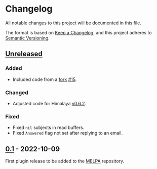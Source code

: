 # Changelog

All notable changes to this project will be documented in this file.

The format is based on [Keep a Changelog](https://keepachangelog.com/en/1.0.0/),
and this project adheres to [Semantic Versioning](https://semver.org/spec/v2.0.0.html).

## [Unreleased]

### Added

* Included code from a [fork](https://git.sr.ht/~soywod/himalaya-emacs) [#15].

### Changed

* Adjusted code for Himalaya
  [v0.6.2](https://github.com/soywod/himalaya/pull/433).

### Fixed

* Fixed `nil` subjects in read buffers.
* Fixed `Answered` flag not set after replying to an email.

## [0.1] - 2022-10-09

First plugin release to be added to the
[MELPA](https://github.com/melpa/melpa/pull/7952) repository.

[unreleased]: https://github.com/dantecatalfamo/himalaya-emacs/compare/v0.1...HEAD
[0.1]: https://github.com/dantecatalfamo/himalaya-emacs/releases/tag/v0.1

[#15]: https://github.com/dantecatalfamo/himalaya-emacs/pull/15
